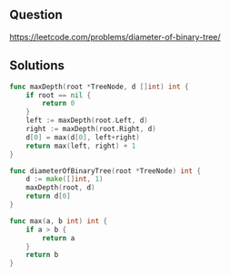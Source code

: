## Question

https://leetcode.com/problems/diameter-of-binary-tree/

## Solutions

```go
func maxDepth(root *TreeNode, d []int) int {
	if root == nil {
		return 0
	}
	left := maxDepth(root.Left, d)
	right := maxDepth(root.Right, d)
	d[0] = max(d[0], left+right)
	return max(left, right) + 1
}

func diameterOfBinaryTree(root *TreeNode) int {
	d := make([]int, 1)
	maxDepth(root, d)
	return d[0]
}

func max(a, b int) int {
	if a > b {
		return a
	}
	return b
}
```
